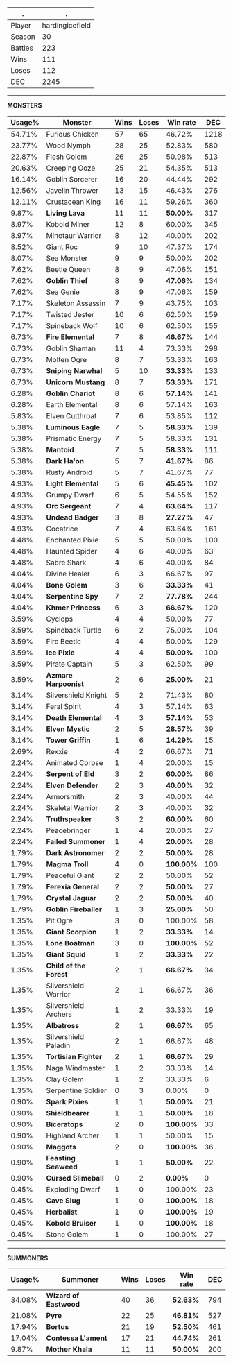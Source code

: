 .|.
|-|-
Player|hardingicefield
Season|30
Battles|223
Wins|111
Loses|112
DEC|2245

---
**MONSTERS**

Usage%|Monster|Wins|Loses|Win rate|DEC|
-|-|-|-|-|-|
54.71%|Furious Chicken|57|65|46.72%|1218|
23.77%|Wood Nymph|28|25|52.83%|580|
22.87%|Flesh Golem|26|25|50.98%|513|
20.63%|Creeping Ooze|25|21|54.35%|513|
16.14%|Goblin Sorcerer|16|20|44.44%|292|
12.56%|Javelin Thrower|13|15|46.43%|276|
12.11%|Crustacean King|16|11|59.26%|360|
9.87%|**Living Lava**|11|11|**50.00%**|317|
8.97%|Kobold Miner|12|8|60.00%|345|
8.97%|Minotaur Warrior|8|12|40.00%|202|
8.52%|Giant Roc|9|10|47.37%|174|
8.07%|Sea Monster|9|9|50.00%|202|
7.62%|Beetle Queen|8|9|47.06%|151|
7.62%|**Goblin Thief**|8|9|**47.06%**|134|
7.62%|Sea Genie|8|9|47.06%|159|
7.17%|Skeleton Assassin|7|9|43.75%|103|
7.17%|Twisted Jester|10|6|62.50%|159|
7.17%|Spineback Wolf|10|6|62.50%|155|
6.73%|**Fire Elemental**|7|8|**46.67%**|144|
6.73%|Goblin Shaman|11|4|73.33%|298|
6.73%|Molten Ogre|8|7|53.33%|163|
6.73%|**Sniping Narwhal**|5|10|**33.33%**|133|
6.73%|**Unicorn Mustang**|8|7|**53.33%**|171|
6.28%|**Goblin Chariot**|8|6|**57.14%**|141|
6.28%|Earth Elemental|8|6|57.14%|163|
5.83%|Elven Cutthroat|7|6|53.85%|112|
5.38%|**Luminous Eagle**|7|5|**58.33%**|139|
5.38%|Prismatic Energy|7|5|58.33%|131|
5.38%|**Mantoid**|7|5|**58.33%**|111|
5.38%|**Dark Ha'on**|5|7|**41.67%**|86|
5.38%|Rusty Android|5|7|41.67%|77|
4.93%|**Light Elemental**|5|6|**45.45%**|102|
4.93%|Grumpy Dwarf|6|5|54.55%|152|
4.93%|**Orc Sergeant**|7|4|**63.64%**|117|
4.93%|**Undead Badger**|3|8|**27.27%**|47|
4.93%|Cocatrice|7|4|63.64%|161|
4.48%|Enchanted Pixie|5|5|50.00%|100|
4.48%|Haunted Spider|4|6|40.00%|63|
4.48%|Sabre Shark|4|6|40.00%|84|
4.04%|Divine Healer|6|3|66.67%|97|
4.04%|**Bone Golem**|3|6|**33.33%**|41|
4.04%|**Serpentine Spy**|7|2|**77.78%**|244|
4.04%|**Khmer Princess**|6|3|**66.67%**|120|
3.59%|Cyclops|4|4|50.00%|77|
3.59%|Spineback Turtle|6|2|75.00%|104|
3.59%|Fire Beetle|4|4|50.00%|129|
3.59%|**Ice Pixie**|4|4|**50.00%**|100|
3.59%|Pirate Captain|5|3|62.50%|99|
3.59%|**Azmare Harpoonist**|2|6|**25.00%**|21|
3.14%|Silvershield Knight|5|2|71.43%|80|
3.14%|Feral Spirit|4|3|57.14%|63|
3.14%|**Death Elemental**|4|3|**57.14%**|53|
3.14%|**Elven Mystic**|2|5|**28.57%**|39|
3.14%|**Tower Griffin**|1|6|**14.29%**|15|
2.69%|Rexxie|4|2|66.67%|71|
2.24%|Animated Corpse|1|4|20.00%|15|
2.24%|**Serpent of Eld**|3|2|**60.00%**|86|
2.24%|**Elven Defender**|2|3|**40.00%**|32|
2.24%|Armorsmith|2|3|40.00%|44|
2.24%|Skeletal Warrior|2|3|40.00%|32|
2.24%|**Truthspeaker**|3|2|**60.00%**|60|
2.24%|Peacebringer|1|4|20.00%|27|
2.24%|**Failed Summoner**|1|4|**20.00%**|28|
1.79%|**Dark Astronomer**|2|2|**50.00%**|28|
1.79%|**Magma Troll**|4|0|**100.00%**|100|
1.79%|Peaceful Giant|2|2|50.00%|52|
1.79%|**Ferexia General**|2|2|**50.00%**|27|
1.79%|**Crystal Jaguar**|2|2|**50.00%**|40|
1.79%|**Goblin Fireballer**|1|3|**25.00%**|50|
1.35%|Pit Ogre|3|0|100.00%|58|
1.35%|**Giant Scorpion**|1|2|**33.33%**|14|
1.35%|**Lone Boatman**|3|0|**100.00%**|52|
1.35%|**Giant Squid**|1|2|**33.33%**|22|
1.35%|**Child of the Forest**|2|1|**66.67%**|34|
1.35%|Silvershield Warrior|2|1|66.67%|36|
1.35%|Silvershield Archers|1|2|33.33%|19|
1.35%|**Albatross**|2|1|**66.67%**|65|
1.35%|Silvershield Paladin|2|1|66.67%|48|
1.35%|**Tortisian Fighter**|2|1|**66.67%**|29|
1.35%|Naga Windmaster|1|2|33.33%|14|
1.35%|Clay Golem|1|2|33.33%|6|
1.35%|Serpentine Soldier|0|3|0.00%|0|
0.90%|**Spark Pixies**|1|1|**50.00%**|21|
0.90%|**Shieldbearer**|1|1|**50.00%**|18|
0.90%|**Biceratops**|2|0|**100.00%**|33|
0.90%|Highland Archer|1|1|50.00%|15|
0.90%|**Maggots**|2|0|**100.00%**|36|
0.90%|**Feasting Seaweed**|1|1|**50.00%**|22|
0.90%|**Cursed Slimeball**|0|2|**0.00%**|0|
0.45%|Exploding Dwarf|1|0|100.00%|23|
0.45%|**Cave Slug**|1|0|**100.00%**|18|
0.45%|**Herbalist**|1|0|**100.00%**|19|
0.45%|**Kobold Bruiser**|1|0|**100.00%**|18|
0.45%|Stone Golem|1|0|100.00%|27|

---
**SUMMONERS**

Usage%|Summoner|Wins|Loses|Win rate|DEC|
-|-|-|-|-|-|
34.08%|**Wizard of Eastwood**|40|36|**52.63%**|794|
21.08%|**Pyre**|22|25|**46.81%**|527|
17.94%|**Bortus**|21|19|**52.50%**|461|
17.04%|**Contessa L'ament**|17|21|**44.74%**|261|
9.87%|**Mother Khala**|11|11|**50.00%**|200|
